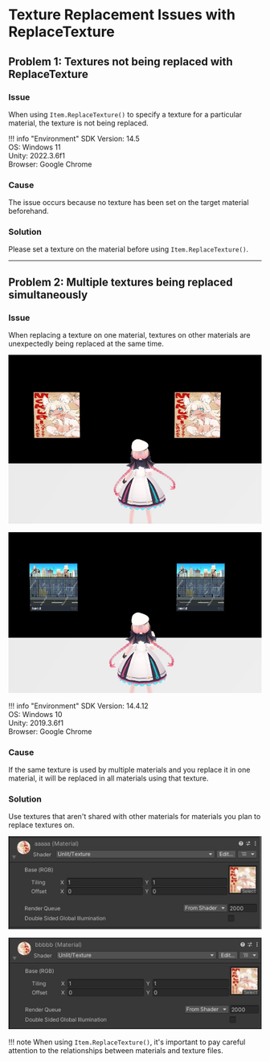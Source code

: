 # Texture Replacement Issues with ReplaceTexture

## Problem 1: Textures not being replaced with ReplaceTexture
### Issue
When using `Item.ReplaceTexture()` to specify a texture for a particular material, the texture is not being replaced.

!!! info "Environment"
    SDK Version: 14.5<br>
    OS: Windows 11<br>
    Unity: 2022.3.6f1<br>
    Browser: Google Chrome

### Cause
The issue occurs because no texture has been set on the target material beforehand.

### Solution
Please set a texture on the material before using `Item.ReplaceTexture()`.

---

## Problem 2: Multiple textures being replaced simultaneously
### Issue
When replacing a texture on one material, textures on other materials are unexpectedly being replaced at the same time.

![ReplaceTexture_1](./img/ReplaceTexture01.jpg)

![ReplaceTexture_2](./img/ReplaceTexture02.jpg)

!!! info "Environment"
    SDK Version: 14.4.12<br>
    OS: Windows 10<br>
    Unity: 2019.3.6f1<br>
    Browser: Google Chrome

### Cause
If the same texture is used by multiple materials and you replace it in one material, it will be replaced in all materials using that texture.

### Solution
Use textures that aren't shared with other materials for materials you plan to replace textures on.

![ReplaceTexture_3](./img/ReplaceTexture03.jpg)

![ReplaceTexture_4](./img/ReplaceTexture04.jpg)

!!! note
    When using `Item.ReplaceTexture()`, it's important to pay careful attention to the relationships between materials and texture files.